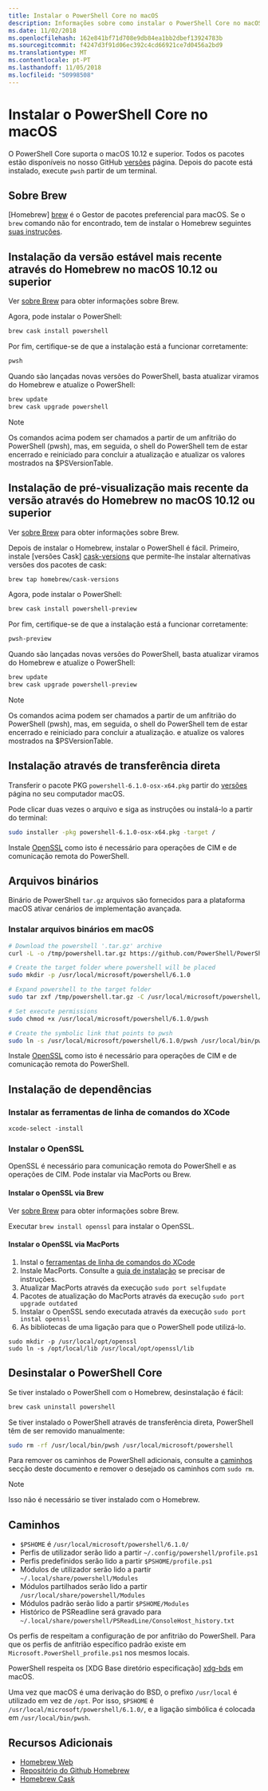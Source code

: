 ```yaml
---
title: Instalar o PowerShell Core no macOS
description: Informações sobre como instalar o PowerShell Core no macOS
ms.date: 11/02/2018
ms.openlocfilehash: 162e841bf71d708e9db84ea1bb2dbef13924783b
ms.sourcegitcommit: f4247d3f91d06ec392c4cd66921ce7d0456a2bd9
ms.translationtype: MT
ms.contentlocale: pt-PT
ms.lasthandoff: 11/05/2018
ms.locfileid: "50998508"
---
```

# <a name="installing-powershell-core-on-macos"></a>Instalar o PowerShell Core no macOS

O PowerShell Core suporta o macOS 10.12 e superior.
Todos os pacotes estão disponíveis no nosso GitHub [versões][] página.
Depois do pacote está instalado, execute `pwsh` partir de um terminal.

## <a name="about-brew"></a>Sobre Brew

[Homebrew] [ brew] é o Gestor de pacotes preferencial para macOS.
Se o `brew` comando não for encontrado, tem de instalar o Homebrew seguintes [suas instruções][brew].

## <a name="installation-of-latest-stable-release-via-homebrew-on-macos-1012-or-higher"></a>Instalação da versão estável mais recente através do Homebrew no macOS 10.12 ou superior

Ver [sobre Brew](#about-brew) para obter informações sobre Brew.

Agora, pode instalar o PowerShell:

```sh
brew cask install powershell
```

Por fim, certifique-se de que a instalação está a funcionar corretamente:

```sh
pwsh
```

Quando são lançadas novas versões do PowerShell, basta atualizar viramos do Homebrew e atualize o PowerShell:

```sh
brew update
brew cask upgrade powershell
```

> [!NOTE]
> Os comandos acima podem ser chamados a partir de um anfitrião do PowerShell (pwsh), mas, em seguida, o shell do PowerShell tem de estar encerrado e reiniciado para concluir a atualização e atualizar os valores mostrados na $PSVersionTable.

[brew]: http://brew.sh/

## <a name="installation-of-latest-preview-release-via-homebrew-on-macos-1012-or-higher"></a>Instalação de pré-visualização mais recente da versão através do Homebrew no macOS 10.12 ou superior

Ver [sobre Brew](#about-brew) para obter informações sobre Brew.

Depois de instalar o Homebrew, instalar o PowerShell é fácil.
Primeiro, instale [versões Cask] [ cask-versions] que permite-lhe instalar alternativas versões dos pacotes de cask:

```sh
brew tap homebrew/cask-versions
```

Agora, pode instalar o PowerShell:

```sh
brew cask install powershell-preview
```

Por fim, certifique-se de que a instalação está a funcionar corretamente:

```sh
pwsh-preview
```

Quando são lançadas novas versões do PowerShell, basta atualizar viramos do Homebrew e atualize o PowerShell:

```sh
brew update
brew cask upgrade powershell-preview
```

> [!NOTE]
> Os comandos acima podem ser chamados a partir de um anfitrião do PowerShell (pwsh), mas, em seguida, o shell do PowerShell tem de estar encerrado e reiniciado para concluir a atualização.
> e atualize os valores mostrados na $PSVersionTable.

## <a name="installation-via-direct-download"></a>Instalação através de transferência direta

Transferir o pacote PKG `powershell-6.1.0-osx-x64.pkg`
partir do [versões][] página no seu computador macOS.

Pode clicar duas vezes o arquivo e siga as instruções ou instalá-lo a partir do terminal:

```sh
sudo installer -pkg powershell-6.1.0-osx-x64.pkg -target /
```

Instale [OpenSSL](#install-openssl) como isto é necessário para operações de CIM e de comunicação remota do PowerShell.

## <a name="binary-archives"></a>Arquivos binários

Binário de PowerShell `tar.gz` arquivos são fornecidos para a plataforma macOS ativar cenários de implementação avançada.

### <a name="installing-binary-archives-on-macos"></a>Instalar arquivos binários em macOS

```sh
# Download the powershell '.tar.gz' archive
curl -L -o /tmp/powershell.tar.gz https://github.com/PowerShell/PowerShell/releases/download/v6.1.0/powershell-6.1.0-osx-x64.tar.gz

# Create the target folder where powershell will be placed
sudo mkdir -p /usr/local/microsoft/powershell/6.1.0

# Expand powershell to the target folder
sudo tar zxf /tmp/powershell.tar.gz -C /usr/local/microsoft/powershell/6.1.0

# Set execute permissions
sudo chmod +x /usr/local/microsoft/powershell/6.1.0/pwsh

# Create the symbolic link that points to pwsh
sudo ln -s /usr/local/microsoft/powershell/6.1.0/pwsh /usr/local/bin/pwsh
```

Instale [OpenSSL](#install-openssl) como isto é necessário para operações de CIM e de comunicação remota do PowerShell.

## <a name="installing-dependencies"></a>Instalação de dependências

### <a name="install-xcode-command-line-tools"></a>Instalar as ferramentas de linha de comandos do XCode

```shell
xcode-select -install
```

### <a name="install-openssl"></a>Instalar o OpenSSL

OpenSSL é necessário para comunicação remota do PowerShell e as operações de CIM.  Pode instalar via MacPorts ou Brew.

#### <a name="install-openssl-via-brew"></a>Instalar o OpenSSL via Brew

Ver [sobre Brew](#about-brew) para obter informações sobre Brew.

Executar `brew install openssl` para instalar o OpenSSL.

#### <a name="install-openssl-via-macports"></a>Instalar o OpenSSL via MacPorts

1. Instal o [ferramentas de linha de comandos do XCode](#install-xcode-command-line-tools)
1. Instale MacPorts.
   Consulte a [guia de instalação](https://guide.macports.org/chunked/installing.macports.html) se precisar de instruções.
1. Atualizar MacPorts através da execução `sudo port selfupdate`
1. Pacotes de atualização do MacPorts através da execução `sudo port upgrade outdated`
1. Instalar o OpenSSL sendo executada através da execução `sudo port instal openssl`
1. As bibliotecas de uma ligação para que o PowerShell pode utilizá-lo.

```shell
sudo mkdir -p /usr/local/opt/openssl
sudo ln -s /opt/local/lib /usr/local/opt/openssl/lib
```

## <a name="uninstalling-powershell-core"></a>Desinstalar o PowerShell Core

Se tiver instalado o PowerShell com o Homebrew, desinstalação é fácil:

```sh
brew cask uninstall powershell
```

Se tiver instalado o PowerShell através de transferência direta, PowerShell têm de ser removido manualmente:

```sh
sudo rm -rf /usr/local/bin/pwsh /usr/local/microsoft/powershell
```

Para remover os caminhos de PowerShell adicionais, consulte a [caminhos](#paths) secção deste documento e remover o desejado os caminhos com `sudo rm`.

> [!NOTE]
> Isso não é necessário se tiver instalado com o Homebrew.

## <a name="paths"></a>Caminhos

* `$PSHOME` é `/usr/local/microsoft/powershell/6.1.0/`
* Perfis de utilizador serão lido a partir `~/.config/powershell/profile.ps1`
* Perfis predefinidos serão lido a partir `$PSHOME/profile.ps1`
* Módulos de utilizador serão lido a partir `~/.local/share/powershell/Modules`
* Módulos partilhados serão lido a partir `/usr/local/share/powershell/Modules`
* Módulos padrão serão lido a partir `$PSHOME/Modules`
* Histórico de PSReadline será gravado para `~/.local/share/powershell/PSReadLine/ConsoleHost_history.txt`

Os perfis de respeitam a configuração de por anfitrião do PowerShell.
Para que os perfis de anfitrião específico padrão existe em `Microsoft.PowerShell_profile.ps1` nos mesmos locais.

PowerShell respeita os [XDG Base diretório especificação] [ xdg-bds] em macOS.

Uma vez que macOS é uma derivação do BSD, o prefixo `/usr/local` é utilizado em vez de `/opt`.
Por isso, `$PSHOME` é `/usr/local/microsoft/powershell/6.1.0/`, e a ligação simbólica é colocada em `/usr/local/bin/pwsh`.

## <a name="additional-resources"></a>Recursos Adicionais

* [Homebrew Web][brew]
* [Repositório do Github Homebrew][GitHub]
* [Homebrew Cask][cask]

[brew]: http://brew.sh/
[Cask]: https://github.com/Homebrew/homebrew-cask
[cask-versions]: https://github.com/Homebrew/homebrew-cask-versions
[GitHub]: https://github.com/Homebrew
[versões]: https://github.com/PowerShell/PowerShell/releases/latest
[xdg-bds]: https://specifications.freedesktop.org/basedir-spec/basedir-spec-latest.html
